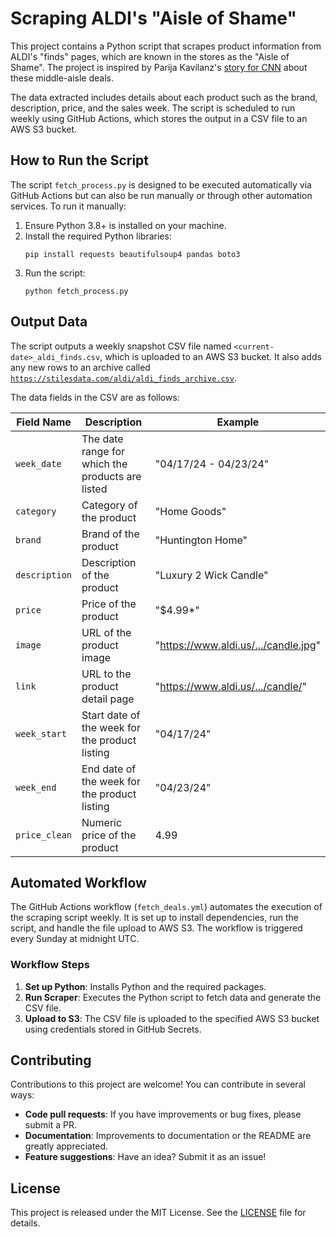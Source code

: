 # Scraping ALDI's "Aisle of Shame"

This project contains a Python script that scrapes product information from ALDI's "finds" pages, which are known in the stores as the "Aisle of Shame". The project is inspired by Parija Kavilanz's [story for CNN](https://www.cnn.com/2024/04/19/business/aldi-aisle-of-shame-fans/index.html) about these middle-aisle deals. 

The data extracted includes details about each product such as the brand, description, price, and the sales week. The script is scheduled to run weekly using GitHub Actions, which stores the output in a CSV file to an AWS S3 bucket.

## How to Run the Script

The script `fetch_process.py` is designed to be executed automatically via GitHub Actions but can also be run manually or through other automation services. To run it manually:

1. Ensure Python 3.8+ is installed on your machine.
2. Install the required Python libraries:
   ```
   pip install requests beautifulsoup4 pandas boto3
   ```
3. Run the script:
   ```
   python fetch_process.py
   ```

## Output Data

The script outputs a weekly snapshot CSV file named `<current-date>_aldi_finds.csv`, which is uploaded to an AWS S3 bucket. It also adds any new rows to an archive called [`https://stilesdata.com/aldi/aldi_finds_archive.csv`](https://stilesdata.com/aldi/aldi_finds_archive.csv). 

The data fields in the CSV are as follows:

| Field Name     | Description                                       | Example                            |
|----------------|---------------------------------------------------|------------------------------------|
| `week_date`    | The date range for which the products are listed  | "04/17/24 - 04/23/24"              |
| `category`     | Category of the product                           | "Home Goods"                       |
| `brand`        | Brand of the product                              | "Huntington Home"                  |
| `description`  | Description of the product                        | "Luxury 2 Wick Candle"             |
| `price`        | Price of the product                              | "$4.99*"                           |
| `image`        | URL of the product image                          | "https://www.aldi.us/.../candle.jpg" |
| `link`         | URL to the product detail page                    | "https://www.aldi.us/.../candle/"   |
| `week_start`   | Start date of the week for the product listing    | "04/17/24"                         |
| `week_end`     | End date of the week for the product listing      | "04/23/24"                         |
| `price_clean`  | Numeric price of the product                      | 4.99                               |

## Automated Workflow

The GitHub Actions workflow (`fetch_deals.yml`) automates the execution of the scraping script weekly. It is set up to install dependencies, run the script, and handle the file upload to AWS S3. The workflow is triggered every Sunday at midnight UTC.

### Workflow Steps

1. **Set up Python**: Installs Python and the required packages.
2. **Run Scraper**: Executes the Python script to fetch data and generate the CSV file.
3. **Upload to S3**: The CSV file is uploaded to the specified AWS S3 bucket using credentials stored in GitHub Secrets.

## Contributing

Contributions to this project are welcome! You can contribute in several ways:

- **Code pull requests**: If you have improvements or bug fixes, please submit a PR.
- **Documentation**: Improvements to documentation or the README are greatly appreciated.
- **Feature suggestions**: Have an idea? Submit it as an issue!

## License

This project is released under the MIT License. See the [LICENSE](LICENSE) file for details.
